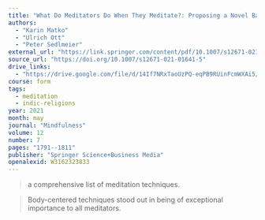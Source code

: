 ```yaml
---
title: "What Do Meditators Do When They Meditate?: Proposing a Novel Basis for Future Meditation Research"
authors:
  - "Karin Matko"
  - "Ulrich Ott"
  - "Peter Sedlmeier"
external_url: "https://link.springer.com/content/pdf/10.1007/s12671-021-01641-5.pdf"
source_url: "https://doi.org/10.1007/s12671-021-01641-5"
drive_links:
  - "https://drive.google.com/file/d/14If7NRxTaoUzPQ-eqPB9RUinFcmWXAi5/view?usp=drivesdk"
course: form
tags:
  - meditation
  - indic-religions
year: 2021
month: may
journal: "Mindfulness"
volume: 12
number: 7
pages: "1791--1811"
publisher: "Springer Science+Business Media"
openalexid: W3162323833
---
```


> a comprehensive list of meditation techniques.

> Body-centered techniques stood out in being of exceptional importance to all meditators.

